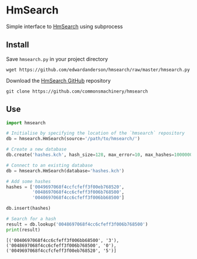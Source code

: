 # HmSearch

Simple interface to [HmSearch](http://hmsearch.io/) using subprocess


## Install

Save `hmsearch.py` in your project directory
```
wget https://github.com/edwardanderson/hmsearch/raw/master/hmsearch.py 
```

Download the [HmSearch GitHub](https://github.com/commonsmachinery/hmsearch) repository
```
git clone https://github.com/commonsmachinery/hmsearch
```

## Use

~~~python
import hmsearch

# Initialise by specifying the location of the `hmsearch` repository
db = hmsearch.HmSearch(source='/path/to/hmsearch/')

# Create a new database
db.create('hashes.kch', hash_size=128, max_error=10, max_hashes=1000000)
~~~

~~~python
# Connect to an existing database
db = hmsearch.HmSearch(database='hashes.kch')

# Add some hashes
hashes = ['0049697068f4ccfcfeff3f00eb768520',
          '0048697068f4cc6cfeff3f006b768500',
          '0040697068f4cc6cfeff3f006bb68500']

db.insert(hashes)

# Search for a hash
result = db.lookup('0048697068f4cc6cfeff3f006b768500')
print(result)
~~~

~~~
[('0040697068f4cc6cfeff3f006bb68500', '3'), ('0048697068f4cc6cfeff3f006b768500', '0'), ('0049697068f4ccfcfeff3f00eb768520', '5')]
~~~
